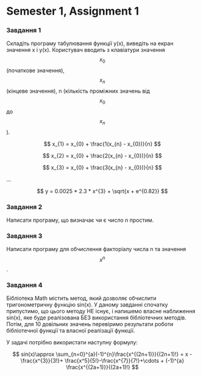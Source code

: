 # Semester 1, Assignment 1

### Завдання 1

Складіть програму табулювання функції y(x), виведіть на екран значення x і y(x). 
Користувач вводить з клавіатури значення $$ x_{0} $$ (початкове значення), $$ x_{n} $$ (кінцеве значення), n (кількість проміжних значень від $$ x_{0} $$ до $$ x_{n} $$).

$$ x_{1} = x_{0} + \frac{1(x_{n} - x_{0})}{n} $$

$$ x_{2} = x_{0} + \frac{2(x_{n} - x_{0})}{n} $$

$$ x_{3} = x_{0} + \frac{3(x_{n} - x_{0})}{n} $$

...

$$ y = 0.0025 * 2.3 * x^{3} + \sqrt{x + e^{0.82}} $$

### Завдання 2

Написати програму, що визначає чи є число n простим.

### Завдання 3

Написати програму для обчислення факторіалу числа n та значення $$ x^{n} $$.

### Завдання 4

Бібліотека Math містить метод, який дозволяє обчислити тригонометричну функцію sin(x). У даному завданні спочатку припустимо, що цього методу НЕ існує, і напишемо власне наближення sin(x), яке буде реалізована БЕЗ використання бібліотечних методів. Потім, для 10 довільних значень перевіримо результати роботи бібліотечної функції та власної реалізації функції.

У задачі потрібно використати наступну формулу:

$$ sin(x)\approx \sum_{n=0}^{a}(-1)^{n}\frac{x^{(2n+1)}}{(2n+1)!} = x - \frac{x^{3}}{3!}+ \frac{x^5}{5!}-\frac{x^{7}}{7!}+\cdots + (-1)^{a} \frac{x^{(2a+1)}}{(2a+1)!} $$